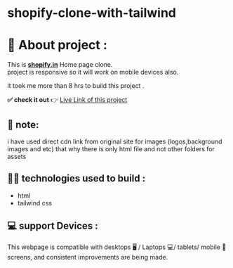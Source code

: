 # shopify-clone-with-tailwind


# 📌 About  project :
This is **[shopify.in](https://www.shopify.in/)** Home page clone.  
project is responsive so it will work on mobile devices also.

it took me more than 8 hrs to build this project .<br />

**✅ check it out**  👉  [Live Link of this project](https://shopify-clone-by-ashish.netlify.app/)

## 📝 note:
 i have used direct cdn link from original site for images (logos,background images and etc) that why there is only html file and not other folders for assets <br/>
      
      

## 👨‍💻 technologies used to build :
- html
- tailwind css


## 💻 support Devices :
This webpage is compatible with desktops 🖥️ / Laptops 💻/ tablets/ mobile 📱screens, and consistent improvements are being made.



